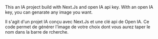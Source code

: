 This an IA project build with Next.Js and open IA api key.
With an open IA key, you can genarate any image you want.

Il s'agit d'un projet IA conçu avec Next.Js et une clé api de Open IA. Ce code permet de générer l'image de votre choix dont vous aurez taper le nom dans la barre de rcherche.
